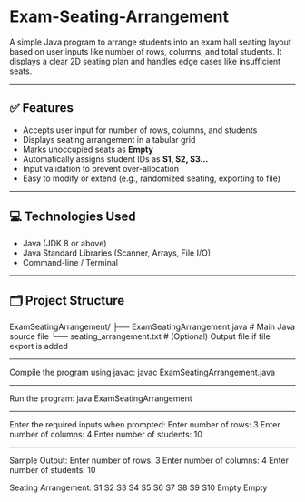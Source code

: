 # Exam-Seating-Arrangement

A simple Java program to arrange students into an exam hall seating layout based on user inputs like number of rows, columns, and total students. It displays a clear 2D seating plan and handles edge cases like insufficient seats.

---

## ✅ Features

- Accepts user input for number of rows, columns, and students
- Displays seating arrangement in a tabular grid
- Marks unoccupied seats as **Empty**
- Automatically assigns student IDs as **S1, S2, S3...**
- Input validation to prevent over-allocation
- Easy to modify or extend (e.g., randomized seating, exporting to file)

---

## 💻 Technologies Used

- Java (JDK 8 or above)
- Java Standard Libraries (Scanner, Arrays, File I/O)
- Command-line / Terminal

---

## 🗂️ Project Structure
ExamSeatingArrangement/
├── ExamSeatingArrangement.java # Main Java source file
└── seating_arrangement.txt # (Optional) Output file if file export is added

---

Compile the program using javac:
javac ExamSeatingArrangement.java

---

Run the program:
java ExamSeatingArrangement

---

Enter the required inputs when prompted:
Enter number of rows: 3
Enter number of columns: 4
Enter number of students: 10

---

Sample Output:
Enter number of rows: 3
Enter number of columns: 4
Enter number of students: 10

Seating Arrangement:
S1      S2      S3      S4
S5      S6      S7      S8
S9      S10     Empty   Empty
